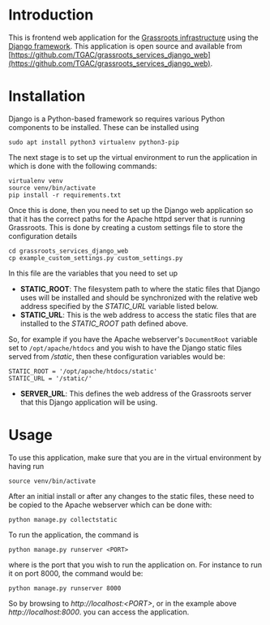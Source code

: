 # Introduction

This is frontend web application for the [Grassroots infrastructure](https://grassroots.tools) using the [Django framework](https://www.djangoproject.com/). This application is open source and available from [https://github.com/TGAC/grassroots_services_django_web](https://github.com/TGAC/grassroots_services_django_web).

# Installation

Django is a Python-based framework so requires various Python components to be installed. 
These can be installed using

```
sudo apt install python3 virtualenv python3-pip
```

The next stage is to set up the virtual environment to run the application in which is done with
the following commands:

```
virtualenv venv
source venv/bin/activate
pip install -r requirements.txt
```

Once this is done, then you need to set up the Django web application so that it has the correct paths for the Apache httpd server that is running Grassroots.
This is done by creating a custom settings file to store the configuration details

```
cd grassroots_services_django_web
cp example_custom_settings.py custom_settings.py
```

In this file are the variables that you need to set up

 * **STATIC_ROOT**: The filesystem path to where the static files that Django uses will be installed and should be synchronized with the relative web address specified by the *STATIC_URL* variable listed below.
 * **STATIC_URL**: This is the web address to access the static files that are installed to the *STATIC_ROOT* path defined above.
 
 So, for example if you have the Apache webserver's ```DocumentRoot``` variable set to ```/opt/apache/htdocs``` and you wish to have the Django static files served from */static*, then these configuration variables would be:
 
 ```
STATIC_ROOT = '/opt/apache/htdocs/static'
STATIC_URL = '/static/'
```

 * **SERVER_URL**: This defines the web address of the Grassroots server that this Django application will be using.


# Usage

To use this application, make sure that you are in the virtual environment by having run

```
source venv/bin/activate
```

After an initial install or after any changes to the static files, these need to be copied to the Apache webserver which can be done with:

```
python manage.py collectstatic
```


To run the application, the command is 

```
python manage.py runserver <PORT>
```

where *<PORT>* is the port that you wish to run the application on. For instance to run it on port 8000, the command would be:
	
```
python manage.py runserver 8000
```

So by browsing to *http://localhost:<PORT\>*, or in the example above *http://localhost:8000*. you can access the application.

